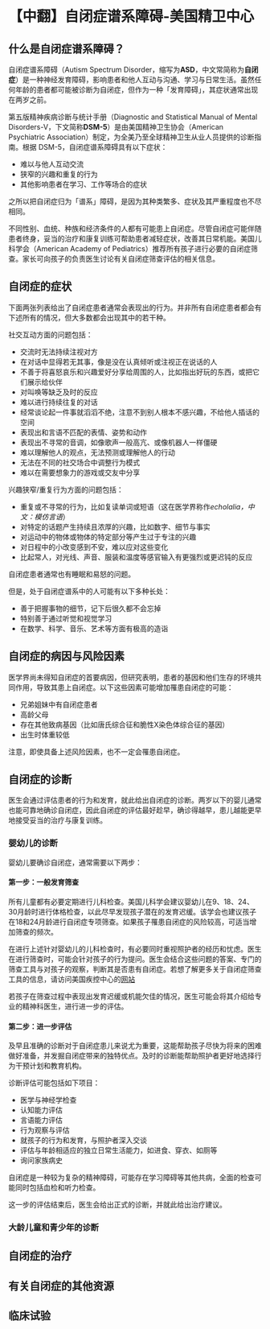 # 【中翻】自闭症谱系障碍-美国精卫中心

## 什么是自闭症谱系障碍？

自闭症谱系障碍（Autism Spectrum Disorder，缩写为**ASD**，中文常简称为**自闭症**）是一种神经发育障碍，影响患者和他人互动与沟通、学习与日常生活。虽然任何年龄的患者都可能被诊断为自闭症，但作为一种「发育障碍」，其症状通常出现在两岁之前。

第五版精神疾病诊断与统计手册（Diagnostic and Statistical Manual of Mental Disorders-V，下文简称**DSM-5**）是由美国精神卫生协会（American Psychiatric Association）制定，为全美乃至全球精神卫生从业人员提供的诊断指南。根据 DSM-5，自闭症谱系障碍具有以下症状：

- 难以与他人互动交流
- 狭窄的兴趣和重复的行为
- 其他影响患者在学习、工作等场合的症状

之所以把自闭症归为「谱系」障碍，是因为其种类繁多、症状及其严重程度也不尽相同。

不同性别、血统、种族和经济条件的人都有可能患上自闭症。尽管自闭症可能伴随患者终身，妥当的治疗和康复训练可帮助患者减轻症状，改善其日常机能。美国儿科学会（American Academy of Pediatrics）推荐所有孩子进行必要的自闭症筛查。家长可向孩子的负责医生讨论有关自闭症筛查评估的相关信息。

## 自闭症的症状

下面两张列表给出了自闭症患者通常会表现出的行为。并非所有自闭症患者都会有下述所有的情况，但大多数都会出现其中的若干种。

社交互动方面的问题包括：

- 交流时无法持续注视对方
- 在对话中显得若无其事，像是没在认真倾听或注视正在说话的人
- 不善于将喜怒哀乐和兴趣爱好分享给周围的人，比如指出好玩的东西，或把它们展示给伙伴
- 对叫唤等缺乏及时的反应
- 难以进行持续往复的对话
- 经常谈论起一件事就滔滔不绝，注意不到别人根本不感兴趣，不给他人插话的空间
- 表现出和言语不匹配的表情、姿势和动作
- 表现出不寻常的音调，如像歌声一般高亢、或像机器人一样僵硬
- 难以理解他人的观点，无法预测或理解他人的行动
- 无法在不同的社交场合中调整行为模式
- 难以在需要想象力的游戏或交友中分享

兴趣狭窄/重复行为方面的问题包括：

- 重复或不寻常的行为，比如复读单词或短语（这在医学界称作*echolalia，中文：模仿言语*）
- 对特定的话题产生持续且浓厚的兴趣，比如数字、细节与事实
- 对运动中的物体或物体的特定部分等产生过于专注的兴趣
- 对日程中的小改变感到不安，难以应对这些变化
- 比起常人，对光线、声音、服装和温度等感官输入有更强烈或更迟钝的反应

自闭症患者通常也有睡眠和易怒的问题。

但是，处于自闭症谱系中的人可能有以下多种长处：

- 善于把握事物的细节，记下后很久都不会忘掉
- 特别善于通过听觉和视觉学习
- 在数学、科学、音乐、艺术等方面有极高的造诣

## 自闭症的病因与风险因素

医学界尚未得知自闭症的首要病因，但研究表明，患者的基因和他们生存的环境共同作用，导致其患上自闭症。以下这些因素可能增加罹患自闭症的可能：

- 兄弟姐妹中有自闭症患者
- 高龄父母
- 存在其他致病基因（比如唐氏综合征和脆性X染色体综合征的基因）
- 出生时体重较低

注意，即使具备上述风险因素，也不一定会罹患自闭症。

## 自闭症的诊断

医生会通过评估患者的行为和发育，就此给出自闭症的诊断。两岁以下的婴儿通常也能可靠地确诊自闭症，因此自闭症的评估最好趁早，确诊得越早，患儿越能更早地接受妥当的治疗与康复训练。

### 婴幼儿的诊断

婴幼儿要确诊自闭症，通常需要以下两步：

#### 第一步：一般发育筛查

所有儿童都有必要定期进行儿科检查。美国儿科学会建议婴幼儿在9、18、24、30月龄时进行体格检查，以此尽早发现孩子潜在的发育迟缓。该学会也建议孩子在18和24月龄进行自闭症专项筛查。如果孩子罹患自闭症的风险较高，可适当增加筛查的频次。

在进行上述针对婴幼儿的儿科检查时，有必要同时重视照护者的经历和忧虑。医生在进行筛查时，可能会针对孩子的行为提问。医生会结合这些问题的答案、专门的筛查工具与对孩子的观察，判断其是否患有自闭症。若想了解更多关于自闭症筛查工具的信息，请访问美国疾控中心的[网站][cdc]

若孩子在筛查过程中表现出发育迟缓或机能欠佳的情况，医生可能会将其介绍给专业的精神科医生，进行进一步的评估。

[cdc]:https://www.cdc.gov/autism/diagnosis/index.html

#### 第二步：进一步评估

及早且准确的诊断对于自闭症患儿来说尤为重要，这能帮助孩子尽快为将来的困难做好准备，并发掘自闭症带来的独特优点。及时的诊断能帮助照护者更好地选择行为干预计划和教育机构。

诊断评估可能包括如下项目：

- 医学与神经学检查
- 认知能力评估
- 言语能力评估
- 行为观察与评估
- 就孩子的行为和发育，与照护者深入交谈
- 评估与年龄相适应的独立日常生活能力，如进食、穿衣、如厕等
- 询问家族病史

自闭症是一种较为复杂的精神障碍，可能存在学习障碍等其他共病，全面的检查可能同时包括血检和听力检查。

这一步的评估结束后，医生会给出正式的诊断，并就此给出治疗建议。

### 大龄儿童和青少年的诊断

## 自闭症的治疗

## 有关自闭症的其他资源

## 临床试验
